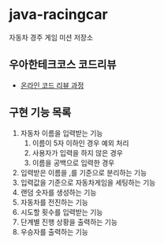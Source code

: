 # java-racingcar
자동차 경주 게임 미션 저장소

## 우아한테크코스 코드리뷰
* [온라인 코드 리뷰 과정](https://github.com/woowacourse/woowacourse-docs/blob/master/maincourse/README.md)

## 구현 기능 목록
1. 자동차 이름을 입력받는 기능
    1. 이름이 5자 이하인 경우 예외 처리
    1. 사용자가 입력을 하지 않은 경우
    1. 이름을 공백으로 입력한 경우
1. 입력받은 이름을 ,를 기준으로 분리하는 기능
1. 입력값을 기준으로 자동차게임을 세팅하는 기능
1. 랜덤 숫자를 생성하는 기능
1. 자동차를 전진하는 기능
1. 시도할 횟수를 입력받는 기능
1. 단계별 진행 상황을 출력하는 기능
1. 우승자를 출력하는 기능